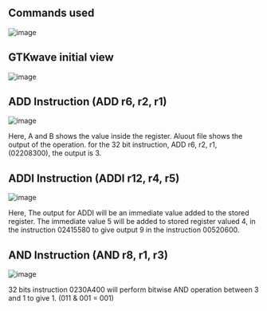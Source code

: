 ## Commands used
![image](https://github.com/user-attachments/assets/3eaef369-abfa-487f-b87b-1c3e79cb7d3c)

## GTKwave initial view
![image](https://github.com/user-attachments/assets/9456ea9a-0721-49c7-b5ff-86202b194af6)

## ADD Instruction (ADD r6, r2, r1)
![image](https://github.com/user-attachments/assets/36544389-2ab7-4edd-80dd-4a82ba6f9a9a)

Here, A and B shows the value inside the register. Aluout file shows the output of the operation. for the 32 bit instruction, ADD r6, r2, r1, (02208300), the output is 3. 

## ADDI Instruction (ADDI r12, r4, r5)
![image](https://github.com/user-attachments/assets/8fe5e1cf-36c3-4548-9987-95d77ff68a12)

Here, The output for ADDI will be an immediate value added to the stored register. The immediate value 5 will be added to stored register valued 4, in the instruction 02415580 to give output 9 in the instruction 00520600.

## AND Instruction (AND r8, r1, r3)
![image](https://github.com/user-attachments/assets/1d494043-3121-4350-8ef6-93a60f240493)

32 bits instruction 0230A400 will perform bitwise AND operation between 3 and 1 to give 1. (011 & 001 = 001)






